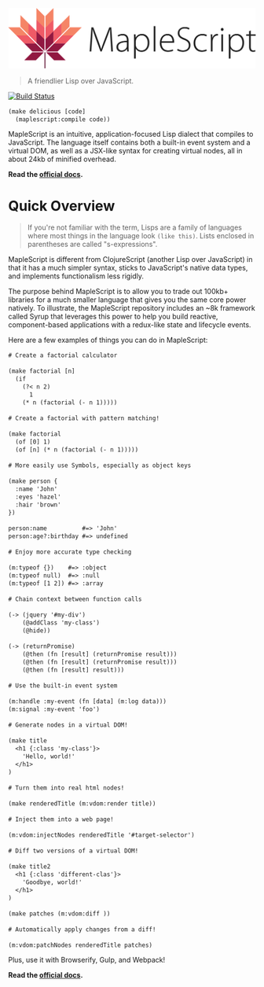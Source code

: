![MapleScript](https://github.com/jgnewman/maplescript/raw/master/logo.svg?sanitize=true)
> A friendlier Lisp over JavaScript.

[![Build Status](https://travis-ci.org/jgnewman/maplescript.svg?branch=master)](https://travis-ci.org/jgnewman/maplescript)

```
(make delicious [code]
  (maplescript:compile code))
```

MapleScript is an intuitive, application-focused Lisp dialect that compiles to JavaScript. The language itself contains both a built-in event system and a virtual DOM, as well as a JSX-like syntax for creating virtual nodes, all in about 24kb of minified overhead.

**Read the [official docs](https://jgnewman.github.io/maplescript/).**

# Quick Overview

> If you're not familiar with the term, Lisps are a family of languages where most things in the language look `(like this)`. Lists enclosed in parentheses are called "s-expressions".

MapleScript is different from ClojureScript (another Lisp over JavaScript) in that it has a much simpler syntax, sticks to JavaScript's native data types, and implements functionalism less rigidly.

The purpose behind MapleScript is to allow you to trade out 100kb+ libraries for a much smaller language that gives you the same core power natively. To illustrate, the MapleScript repository includes an ~8k framework called Syrup that leverages this power to help you build reactive, component-based applications with a redux-like state and lifecycle events.

Here are a few examples of things you can do in MapleScript:

```
# Create a factorial calculator

(make factorial [n]
  (if
    (?< n 2)
      1
    (* n (factorial (- n 1)))))

# Create a factorial with pattern matching!

(make factorial
  (of [0] 1)
  (of [n] (* n (factorial (- n 1)))))

# More easily use Symbols, especially as object keys

(make person {
  :name 'John'
  :eyes 'hazel'
  :hair 'brown'
})

person:name          #=> 'John'
person:age?:birthday #=> undefined

# Enjoy more accurate type checking

(m:typeof {})    #=> :object
(m:typeof null)  #=> :null
(m:typeof [1 2]) #=> :array

# Chain context between function calls

(-> (jquery '#my-div')
    (@addClass 'my-class')
    (@hide))

(-> (returnPromise)
    (@then (fn [result] (returnPromise result)))
    (@then (fn [result] (returnPromise result)))
    (@then (fn [result] result)))

# Use the built-in event system

(m:handle :my-event (fn [data] (m:log data)))
(m:signal :my-event 'foo')

# Generate nodes in a virtual DOM!

(make title
  <h1 {:class 'my-class'}>
    'Hello, world!'
  </h1>
)

# Turn them into real html nodes!

(make renderedTitle (m:vdom:render title))

# Inject them into a web page!

(m:vdom:injectNodes renderedTitle '#target-selector')

# Diff two versions of a virtual DOM!

(make title2
  <h1 {:class 'different-clas'}>
    'Goodbye, world!'
  </h1>
)

(make patches (m:vdom:diff ))

# Automatically apply changes from a diff!

(m:vdom:patchNodes renderedTitle patches)
```

Plus, use it with Browserify, Gulp, and Webpack!

**Read the [official docs](https://jgnewman.github.io/maplescript/).**
